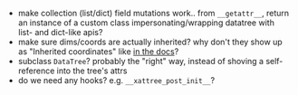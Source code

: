 - make collection (list/dict) field mutations work.. from `__getattr__`, return an instance of a custom class impersonating/wrapping datatree with list- and dict-like apis?
- make sure dims/coords are actually inherited? why don't they show up as "Inherited coordinates" like [in the docs](https://docs.xarray.dev/en/stable/user-guide/hierarchical-data.html#coordinate-inheritance)?
- subclass `DataTree`? probably the "right" way, instead of shoving a self-reference into the tree's attrs
- do we need any hooks? e.g. `__xattree_post_init__`?